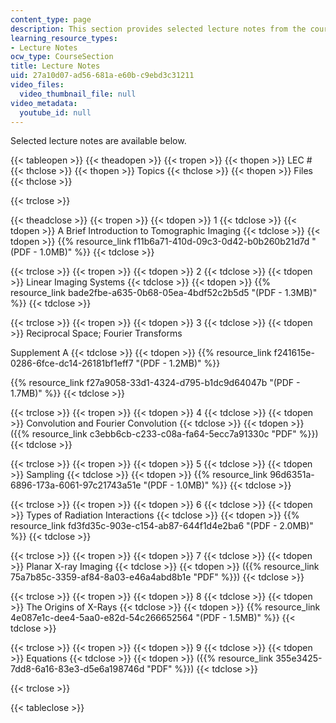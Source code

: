 ```yaml
---
content_type: page
description: This section provides selected lecture notes from the course.
learning_resource_types:
- Lecture Notes
ocw_type: CourseSection
title: Lecture Notes
uid: 27a10d07-ad56-681a-e60b-c9ebd3c31211
video_files:
  video_thumbnail_file: null
video_metadata:
  youtube_id: null
---
```


Selected lecture notes are available below.

{{< tableopen >}}
{{< theadopen >}}
{{< tropen >}}
{{< thopen >}}
LEC #
{{< thclose >}}
{{< thopen >}}
Topics
{{< thclose >}}
{{< thopen >}}
Files
{{< thclose >}}

{{< trclose >}}

{{< theadclose >}}
{{< tropen >}}
{{< tdopen >}}
1
{{< tdclose >}}
{{< tdopen >}}
A Brief Introduction to Tomographic Imaging
{{< tdclose >}}
{{< tdopen >}}
{{% resource_link f11b6a71-410d-09c3-0d42-b0b260b21d7d "(PDF - 1.0MB)" %}}
{{< tdclose >}}

{{< trclose >}}
{{< tropen >}}
{{< tdopen >}}
2
{{< tdclose >}}
{{< tdopen >}}
Linear Imaging Systems
{{< tdclose >}}
{{< tdopen >}}
{{% resource_link bade2fbe-a635-0b68-05ea-4bdf52c2b5d5 "(PDF - 1.3MB)" %}}
{{< tdclose >}}

{{< trclose >}}
{{< tropen >}}
{{< tdopen >}}
3
{{< tdclose >}}
{{< tdopen >}}
Reciprocal Space; Fourier Transforms  
  
Supplement A
{{< tdclose >}}
{{< tdopen >}}
{{% resource_link f241615e-0286-6fce-dc14-26181bf1eff7 "(PDF - 1.2MB)" %}}  
  
{{% resource_link f27a9058-33d1-4324-d795-b1dc9d64047b "(PDF - 1.7MB)" %}}
{{< tdclose >}}

{{< trclose >}}
{{< tropen >}}
{{< tdopen >}}
4
{{< tdclose >}}
{{< tdopen >}}
Convolution and Fourier Convolution
{{< tdclose >}}
{{< tdopen >}}
({{% resource_link c3ebb6cb-c233-c08a-fa64-5ecc7a91330c "PDF" %}})
{{< tdclose >}}

{{< trclose >}}
{{< tropen >}}
{{< tdopen >}}
5
{{< tdclose >}}
{{< tdopen >}}
Sampling
{{< tdclose >}}
{{< tdopen >}}
{{% resource_link 96d6351a-6896-173a-6061-97c21743a51e "(PDF - 1.0MB)" %}}
{{< tdclose >}}

{{< trclose >}}
{{< tropen >}}
{{< tdopen >}}
6
{{< tdclose >}}
{{< tdopen >}}
Types of Radiation Interactions
{{< tdclose >}}
{{< tdopen >}}
{{% resource_link fd3fd35c-903e-c154-ab87-644f1d4e2ba6 "(PDF - 2.0MB)" %}}
{{< tdclose >}}

{{< trclose >}}
{{< tropen >}}
{{< tdopen >}}
7
{{< tdclose >}}
{{< tdopen >}}
Planar X-ray Imaging
{{< tdclose >}}
{{< tdopen >}}
({{% resource_link 75a7b85c-3359-af84-8a03-e46a4abd8b1e "PDF" %}})
{{< tdclose >}}

{{< trclose >}}
{{< tropen >}}
{{< tdopen >}}
8
{{< tdclose >}}
{{< tdopen >}}
The Origins of X-Rays
{{< tdclose >}}
{{< tdopen >}}
{{% resource_link 4e087e1c-dee4-5aa0-e82d-54c266652564 "(PDF - 1.5MB)" %}}
{{< tdclose >}}

{{< trclose >}}
{{< tropen >}}
{{< tdopen >}}
9
{{< tdclose >}}
{{< tdopen >}}
Equations
{{< tdclose >}}
{{< tdopen >}}
({{% resource_link 355e3425-7dd8-6a16-83e3-d5e6a198746d "PDF" %}})
{{< tdclose >}}

{{< trclose >}}

{{< tableclose >}}